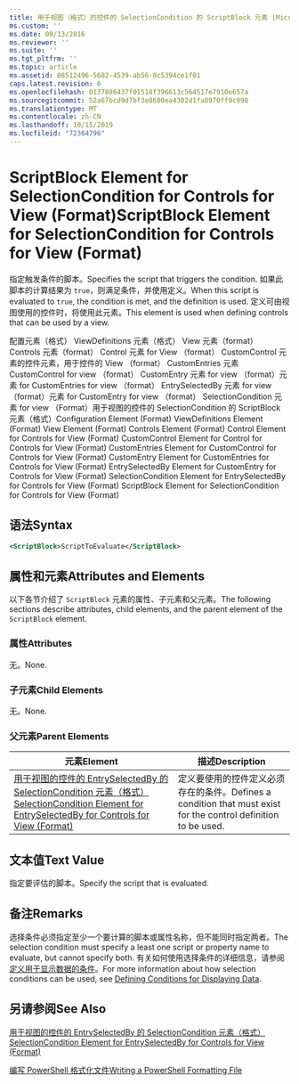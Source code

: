 ```yaml
---
title: 用于视图（格式）的控件的 SelectionCondition 的 ScriptBlock 元素 |Microsoft Docs
ms.custom: ''
ms.date: 09/13/2016
ms.reviewer: ''
ms.suite: ''
ms.tgt_pltfrm: ''
ms.topic: article
ms.assetid: 08512496-5682-4539-ab56-0c5394ce1f01
caps.latest.revision: 6
ms.openlocfilehash: 0137886437f01518f396613c564517e7910e657a
ms.sourcegitcommit: 52a67bcd9d7bf3e8600ea4302d1fa8970ff9c998
ms.translationtype: MT
ms.contentlocale: zh-CN
ms.lasthandoff: 10/15/2019
ms.locfileid: "72364796"
---
```

# <a name="scriptblock-element-for-selectioncondition-for-controls-for-view-format"></a><span data-ttu-id="5191f-102">ScriptBlock Element for SelectionCondition for Controls for View (Format)</span><span class="sxs-lookup"><span data-stu-id="5191f-102">ScriptBlock Element for SelectionCondition for Controls for View (Format)</span></span>

<span data-ttu-id="5191f-103">指定触发条件的脚本。</span><span class="sxs-lookup"><span data-stu-id="5191f-103">Specifies the script that triggers the condition.</span></span> <span data-ttu-id="5191f-104">如果此脚本的计算结果为 `true`，则满足条件，并使用定义。</span><span class="sxs-lookup"><span data-stu-id="5191f-104">When this script is evaluated to `true`, the condition is met, and the definition is used.</span></span> <span data-ttu-id="5191f-105">定义可由视图使用的控件时，将使用此元素。</span><span class="sxs-lookup"><span data-stu-id="5191f-105">This element is used when defining controls that can be used by a view.</span></span>

<span data-ttu-id="5191f-106">配置元素（格式） ViewDefinitions 元素（格式） View 元素（format） Controls 元素（format） Control 元素 for View （format） CustomControl 元素的控件元素，用于控件的 View （format） CustomEntries 元素CustomControl for view （format） CustomEntry 元素 for view （format）元素 for CustomEntries for view （format） EntrySelectedBy 元素 for view （format）元素 for CustomEntry for view （format） SelectionCondition 元素 for view （Format）用于视图的控件的 SelectionCondition 的 ScriptBlock 元素（格式）</span><span class="sxs-lookup"><span data-stu-id="5191f-106">Configuration Element (Format) ViewDefinitions Element (Format) View Element (Format) Controls Element (Format) Control Element for Controls for View (Format) CustomControl Element for Control for Controls for View (Format) CustomEntries Element for CustomControl for Controls for View (Format) CustomEntry Element for CustomEntries for Controls for View (Format) EntrySelectedBy Element for CustomEntry for Controls for View (Format) SelectionCondition Element for EntrySelectedBy for Controls for View (Format) ScriptBlock Element for SelectionCondition for Controls for View (Format)</span></span>

## <a name="syntax"></a><span data-ttu-id="5191f-107">语法</span><span class="sxs-lookup"><span data-stu-id="5191f-107">Syntax</span></span>

```xml
<ScriptBlock>ScriptToEvaluate</ScriptBlock>
```

## <a name="attributes-and-elements"></a><span data-ttu-id="5191f-108">属性和元素</span><span class="sxs-lookup"><span data-stu-id="5191f-108">Attributes and Elements</span></span>

<span data-ttu-id="5191f-109">以下各节介绍了 `ScriptBlock` 元素的属性、子元素和父元素。</span><span class="sxs-lookup"><span data-stu-id="5191f-109">The following sections describe attributes, child elements, and the parent element of the `ScriptBlock` element.</span></span>

### <a name="attributes"></a><span data-ttu-id="5191f-110">属性</span><span class="sxs-lookup"><span data-stu-id="5191f-110">Attributes</span></span>

<span data-ttu-id="5191f-111">无。</span><span class="sxs-lookup"><span data-stu-id="5191f-111">None.</span></span>

### <a name="child-elements"></a><span data-ttu-id="5191f-112">子元素</span><span class="sxs-lookup"><span data-stu-id="5191f-112">Child Elements</span></span>

<span data-ttu-id="5191f-113">无。</span><span class="sxs-lookup"><span data-stu-id="5191f-113">None.</span></span>

### <a name="parent-elements"></a><span data-ttu-id="5191f-114">父元素</span><span class="sxs-lookup"><span data-stu-id="5191f-114">Parent Elements</span></span>

|<span data-ttu-id="5191f-115">元素</span><span class="sxs-lookup"><span data-stu-id="5191f-115">Element</span></span>|<span data-ttu-id="5191f-116">描述</span><span class="sxs-lookup"><span data-stu-id="5191f-116">Description</span></span>|
|-------------|-----------------|
|[<span data-ttu-id="5191f-117">用于视图的控件的 EntrySelectedBy 的 SelectionCondition 元素（格式）</span><span class="sxs-lookup"><span data-stu-id="5191f-117">SelectionCondition Element for EntrySelectedBy for Controls for View (Format)</span></span>](./selectioncondition-element-for-entryselectedby-for-controls-for-view-format.md)|<span data-ttu-id="5191f-118">定义要使用的控件定义必须存在的条件。</span><span class="sxs-lookup"><span data-stu-id="5191f-118">Defines a condition that must exist for the control definition to be used.</span></span>|

## <a name="text-value"></a><span data-ttu-id="5191f-119">文本值</span><span class="sxs-lookup"><span data-stu-id="5191f-119">Text Value</span></span>

<span data-ttu-id="5191f-120">指定要评估的脚本。</span><span class="sxs-lookup"><span data-stu-id="5191f-120">Specify the script that is evaluated.</span></span>

## <a name="remarks"></a><span data-ttu-id="5191f-121">备注</span><span class="sxs-lookup"><span data-stu-id="5191f-121">Remarks</span></span>

<span data-ttu-id="5191f-122">选择条件必须指定至少一个要计算的脚本或属性名称，但不能同时指定两者。</span><span class="sxs-lookup"><span data-stu-id="5191f-122">The selection condition must specify a least one script or property name to evaluate, but cannot specify both.</span></span> <span data-ttu-id="5191f-123">有关如何使用选择条件的详细信息，请参阅[定义用于显示数据的条件](./defining-conditions-for-displaying-data.md)。</span><span class="sxs-lookup"><span data-stu-id="5191f-123">For more information about how selection conditions can be used, see [Defining Conditions for Displaying Data](./defining-conditions-for-displaying-data.md).</span></span>

## <a name="see-also"></a><span data-ttu-id="5191f-124">另请参阅</span><span class="sxs-lookup"><span data-stu-id="5191f-124">See Also</span></span>

[<span data-ttu-id="5191f-125">用于视图的控件的 EntrySelectedBy 的 SelectionCondition 元素（格式）</span><span class="sxs-lookup"><span data-stu-id="5191f-125">SelectionCondition Element for EntrySelectedBy for Controls for View (Format)</span></span>](./selectioncondition-element-for-entryselectedby-for-controls-for-view-format.md)

[<span data-ttu-id="5191f-126">编写 PowerShell 格式化文件</span><span class="sxs-lookup"><span data-stu-id="5191f-126">Writing a PowerShell Formatting File</span></span>](./writing-a-powershell-formatting-file.md)
